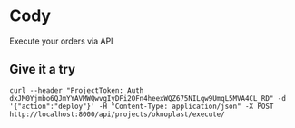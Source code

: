 # Cody

Execute your orders via API

## Give it a try

    curl --header "ProjectToken: Auth dxJM0Yjmbo6QJmYYAVMWQwvgIyDFi2OFn4heexWQZ675NILqw9UmqL5MVA4CL_RD" -d '{"action":"deploy"}' -H "Content-Type: application/json" -X POST http://localhost:8000/api/projects/oknoplast/execute/
